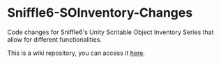 # Sniffle6-SOInventory-Changes
Code changes for Sniffle6's Unity Scritable Object Inventory Series that allow for different functionalities.

This is a wiki repository, you can access it [here](https://github.com/HelpMeGame/Sniffle6-SOInventory-Changes/wiki).
